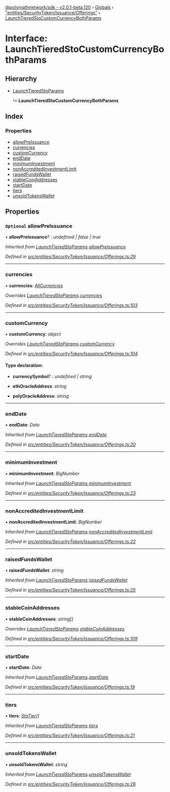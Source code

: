 [@polymathnetwork/sdk - v2.0.1-beta.120](../README.md) › [Globals](../globals.md) › ["entities/SecurityToken/Issuance/Offerings"](../modules/_entities_securitytoken_issuance_offerings_.md) › [LaunchTieredStoCustomCurrencyBothParams](_entities_securitytoken_issuance_offerings_.launchtieredstocustomcurrencybothparams.md)

# Interface: LaunchTieredStoCustomCurrencyBothParams

## Hierarchy

- [LaunchTieredStoParams](_entities_securitytoken_issuance_offerings_.launchtieredstoparams.md)

  ↳ **LaunchTieredStoCustomCurrencyBothParams**

## Index

### Properties

- [allowPreIssuance](_entities_securitytoken_issuance_offerings_.launchtieredstocustomcurrencybothparams.md#optional-allowpreissuance)
- [currencies](_entities_securitytoken_issuance_offerings_.launchtieredstocustomcurrencybothparams.md#currencies)
- [customCurrency](_entities_securitytoken_issuance_offerings_.launchtieredstocustomcurrencybothparams.md#customcurrency)
- [endDate](_entities_securitytoken_issuance_offerings_.launchtieredstocustomcurrencybothparams.md#enddate)
- [minimumInvestment](_entities_securitytoken_issuance_offerings_.launchtieredstocustomcurrencybothparams.md#minimuminvestment)
- [nonAccreditedInvestmentLimit](_entities_securitytoken_issuance_offerings_.launchtieredstocustomcurrencybothparams.md#nonaccreditedinvestmentlimit)
- [raisedFundsWallet](_entities_securitytoken_issuance_offerings_.launchtieredstocustomcurrencybothparams.md#raisedfundswallet)
- [stableCoinAddresses](_entities_securitytoken_issuance_offerings_.launchtieredstocustomcurrencybothparams.md#stablecoinaddresses)
- [startDate](_entities_securitytoken_issuance_offerings_.launchtieredstocustomcurrencybothparams.md#startdate)
- [tiers](_entities_securitytoken_issuance_offerings_.launchtieredstocustomcurrencybothparams.md#tiers)
- [unsoldTokensWallet](_entities_securitytoken_issuance_offerings_.launchtieredstocustomcurrencybothparams.md#unsoldtokenswallet)

## Properties

### `Optional` allowPreIssuance

• **allowPreIssuance**? : _undefined | false | true_

_Inherited from [LaunchTieredStoParams](_entities_securitytoken_issuance_offerings_.launchtieredstoparams.md).[allowPreIssuance](_entities_securitytoken_issuance_offerings_.launchtieredstoparams.md#optional-allowpreissuance)_

_Defined in [src/entities/SecurityToken/Issuance/Offerings.ts:29](https://github.com/PolymathNetwork/polymath-sdk/blob/1da5bc5/src/entities/SecurityToken/Issuance/Offerings.ts#L29)_

---

### currencies

• **currencies**: _[AllCurrencies](../modules/_entities_securitytoken_issuance_offerings_.md#allcurrencies)_

_Overrides [LaunchTieredStoParams](_entities_securitytoken_issuance_offerings_.launchtieredstoparams.md).[currencies](_entities_securitytoken_issuance_offerings_.launchtieredstoparams.md#currencies)_

_Defined in [src/entities/SecurityToken/Issuance/Offerings.ts:103](https://github.com/PolymathNetwork/polymath-sdk/blob/1da5bc5/src/entities/SecurityToken/Issuance/Offerings.ts#L103)_

---

### customCurrency

• **customCurrency**: _object_

_Overrides [LaunchTieredStoParams](_entities_securitytoken_issuance_offerings_.launchtieredstoparams.md).[customCurrency](_entities_securitytoken_issuance_offerings_.launchtieredstoparams.md#optional-customcurrency)_

_Defined in [src/entities/SecurityToken/Issuance/Offerings.ts:104](https://github.com/PolymathNetwork/polymath-sdk/blob/1da5bc5/src/entities/SecurityToken/Issuance/Offerings.ts#L104)_

#### Type declaration:

- **currencySymbol**? : _undefined | string_

- **ethOracleAddress**: _string_

- **polyOracleAddress**: _string_

---

### endDate

• **endDate**: _Date_

_Inherited from [LaunchTieredStoParams](_entities_securitytoken_issuance_offerings_.launchtieredstoparams.md).[endDate](_entities_securitytoken_issuance_offerings_.launchtieredstoparams.md#enddate)_

_Defined in [src/entities/SecurityToken/Issuance/Offerings.ts:20](https://github.com/PolymathNetwork/polymath-sdk/blob/1da5bc5/src/entities/SecurityToken/Issuance/Offerings.ts#L20)_

---

### minimumInvestment

• **minimumInvestment**: _BigNumber_

_Inherited from [LaunchTieredStoParams](_entities_securitytoken_issuance_offerings_.launchtieredstoparams.md).[minimumInvestment](_entities_securitytoken_issuance_offerings_.launchtieredstoparams.md#minimuminvestment)_

_Defined in [src/entities/SecurityToken/Issuance/Offerings.ts:23](https://github.com/PolymathNetwork/polymath-sdk/blob/1da5bc5/src/entities/SecurityToken/Issuance/Offerings.ts#L23)_

---

### nonAccreditedInvestmentLimit

• **nonAccreditedInvestmentLimit**: _BigNumber_

_Inherited from [LaunchTieredStoParams](_entities_securitytoken_issuance_offerings_.launchtieredstoparams.md).[nonAccreditedInvestmentLimit](_entities_securitytoken_issuance_offerings_.launchtieredstoparams.md#nonaccreditedinvestmentlimit)_

_Defined in [src/entities/SecurityToken/Issuance/Offerings.ts:22](https://github.com/PolymathNetwork/polymath-sdk/blob/1da5bc5/src/entities/SecurityToken/Issuance/Offerings.ts#L22)_

---

### raisedFundsWallet

• **raisedFundsWallet**: _string_

_Inherited from [LaunchTieredStoParams](_entities_securitytoken_issuance_offerings_.launchtieredstoparams.md).[raisedFundsWallet](_entities_securitytoken_issuance_offerings_.launchtieredstoparams.md#raisedfundswallet)_

_Defined in [src/entities/SecurityToken/Issuance/Offerings.ts:25](https://github.com/PolymathNetwork/polymath-sdk/blob/1da5bc5/src/entities/SecurityToken/Issuance/Offerings.ts#L25)_

---

### stableCoinAddresses

• **stableCoinAddresses**: _string[]_

_Overrides [LaunchTieredStoParams](_entities_securitytoken_issuance_offerings_.launchtieredstoparams.md).[stableCoinAddresses](_entities_securitytoken_issuance_offerings_.launchtieredstoparams.md#optional-stablecoinaddresses)_

_Defined in [src/entities/SecurityToken/Issuance/Offerings.ts:109](https://github.com/PolymathNetwork/polymath-sdk/blob/1da5bc5/src/entities/SecurityToken/Issuance/Offerings.ts#L109)_

---

### startDate

• **startDate**: _Date_

_Inherited from [LaunchTieredStoParams](_entities_securitytoken_issuance_offerings_.launchtieredstoparams.md).[startDate](_entities_securitytoken_issuance_offerings_.launchtieredstoparams.md#startdate)_

_Defined in [src/entities/SecurityToken/Issuance/Offerings.ts:19](https://github.com/PolymathNetwork/polymath-sdk/blob/1da5bc5/src/entities/SecurityToken/Issuance/Offerings.ts#L19)_

---

### tiers

• **tiers**: _[StoTier](_types_index_.stotier.md)[]_

_Inherited from [LaunchTieredStoParams](_entities_securitytoken_issuance_offerings_.launchtieredstoparams.md).[tiers](_entities_securitytoken_issuance_offerings_.launchtieredstoparams.md#tiers)_

_Defined in [src/entities/SecurityToken/Issuance/Offerings.ts:21](https://github.com/PolymathNetwork/polymath-sdk/blob/1da5bc5/src/entities/SecurityToken/Issuance/Offerings.ts#L21)_

---

### unsoldTokensWallet

• **unsoldTokensWallet**: _string_

_Inherited from [LaunchTieredStoParams](_entities_securitytoken_issuance_offerings_.launchtieredstoparams.md).[unsoldTokensWallet](_entities_securitytoken_issuance_offerings_.launchtieredstoparams.md#unsoldtokenswallet)_

_Defined in [src/entities/SecurityToken/Issuance/Offerings.ts:26](https://github.com/PolymathNetwork/polymath-sdk/blob/1da5bc5/src/entities/SecurityToken/Issuance/Offerings.ts#L26)_
